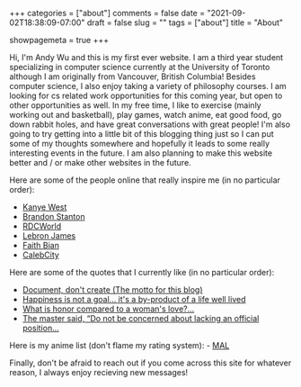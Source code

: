 +++ 
categories = ["about"]
comments = false
date = "2021-09-02T18:38:09-07:00"
draft = false
slug = ""
tags = ["about"]
title = "About"

showpagemeta = true
+++

Hi, I'm Andy Wu and this is my first ever website. I am a third year student specializing in computer science currently at the University of Toronto although I am originally from Vancouver, British Columbia! Besides computer science, I also enjoy taking a variety of philosophy courses. I am looking for cs related work opportunities for this coming year, but open to other opportunities as well. In my free time, I like to exercise (mainly working out and basketball), play games, watch anime, eat good food, go down rabbit holes, and have great conversations with great people! I'm also going to try getting into a little bit of this blogging thing just so I can put some of my thoughts somewhere and hopefully it leads to some really interesting events in the future. I am also planning to make this website better and / or make other websites in the future.

Here are some of the people online that really inspire me (in no particular order): 

- [Kanye West](https://twitter.com/kanyewest)
- [Brandon Stanton](https://www.humansofnewyork.com/)
- [RDCWorld](https://www.youtube.com/user/rdcworld1)
- [Lebron James](https://www.instagram.com/kingjames/?hl=en)
- [Faith Bian](https://liquipedia.net/dota2/Faith_bian)
- [CalebCity](https://www.youtube.com/c/CalebCity)

Here are some of the quotes that I currently like (in no particular order):

- [Document, don't create (The motto for this blog)](https://www.youtube.com/watch?v=RVKofRN1dyI)
- [Happiness is not a goal... it's a by-product of a life well lived](https://www.goodreads.com/quotes/215395-happiness-is-not-a-goal-it-s-a-by-product-of-a-life)
- [What is honor compared to a woman's love?...](https://www.goodreads.com/quotes/175402-what-is-honor-compared-to-a-woman-s-love-what-is)
- [The master said, “Do not be concerned about lacking an official position...](https://www.goodreads.com/book/show/27297.The_Analects)  

Here is my anime list (don't flame my rating system): - [MAL](https://myanimelist.net/profile/Andyctct)

Finally, don't be afraid to reach out if you come across this site for whatever reason, I always enjoy recieving new messages! 